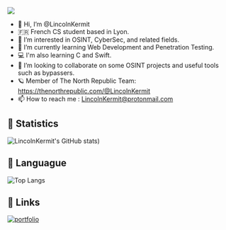 ![](https://komarev.com/ghpvc/?username=LincolnKermit&color=blue)

- 👋 Hi, I’m @LincolnKermit
- 🇫🇷 French CS student based in Lyon.
- 👀 I’m interested in OSINT, CyberSec, and related fields.
- 🌱 I’m currently learning Web Development and Penetration Testing.
- 💻 I'm also learning C and Swift.
- 💞️ I’m looking to collaborate on some OSINT projects and useful tools such as bypassers.
- 🪐 Member of The North Republic Team: https://thenorthrepublic.com/@LincolnKermit
- 📫 How to reach me : LincolnKermit@protonmail.com



## 🔗 Statistics
![LincolnKermit's GitHub stats](https://github-readme-stats.vercel.app/api?username=lincolnkermit&theme=dracula))

## 🔗 Languague
![Top Langs](https://github-readme-stats.vercel.app/api/top-langs/?username=lincolnkermit&hide_progress=true)

## 🔗 Links
[![portfolio](https://img.shields.io/badge/my_portfolio-000?style=for-the-badge&logo=ko-fi&logoColor=white)](https://thenorthrepublic.com/@lincolnkermit)










